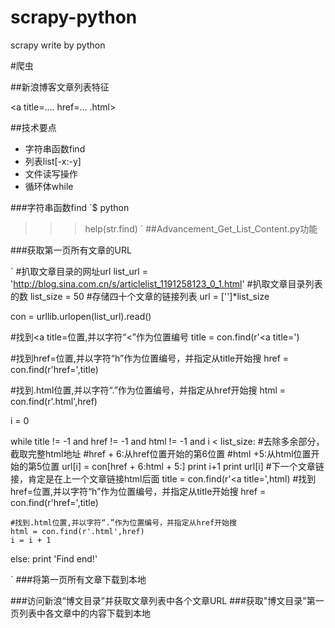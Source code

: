 # scrapy-python
scrapy write by python


#爬虫

##新浪博客文章列表特征

<a title=.... href=...  .html>

##技术要点

* 字符串函数find
* 列表list[-x:-y]
* 文件读写操作
* 循环体while

###字符串函数find
`$ python
 >>> help(str.find)
`
##Advancement_Get_List_Content.py功能

###获取第一页所有文章的URL

`
#扒取文章目录的网址url
list_url = 'http://blog.sina.com.cn/s/articlelist_1191258123_0_1.html'
#扒取文章目录列表的数
list_size = 50
#存储四十个文章的链接列表
url = ['']*list_size

con = urllib.urlopen(list_url).read()

#找到<a title=位置,并以字符“<”作为位置编号
title = con.find(r'<a title=')

#找到href=位置,并以字符“h”作为位置编号，并指定从title开始搜
href = con.find(r'href=',title)

#找到.html位置,并以字符“.”作为位置编号，并指定从href开始搜
html = con.find(r'.html',href)

i = 0

while title != -1 and href != -1 and html != -1 and i < list_size:
    #去除多余部分，截取完整html地址
    #href + 6:从href位置开始的第6位置
    #html +5:从html位置开始的第5位置
    url[i] = con[href + 6:html + 5:]
    print i+1
    print url[i]
    #下一个文章链接，肯定是在上一个文章链接html后面
    title = con.find(r'<a title=',html)
    #找到href=位置,并以字符“h”作为位置编号，并指定从title开始搜
    href = con.find(r'href=',title)

    #找到.html位置,并以字符“.”作为位置编号，并指定从href开始搜
    html = con.find(r'.html',href)
    i = i + 1
else:
    print 'Find end!'

`
###将第一页所有文章下载到本地

###访问新浪“博文目录”并获取文章列表中各个文章URL
###获取"博文目录"第一页列表中各文章中的内容下载到本地
















